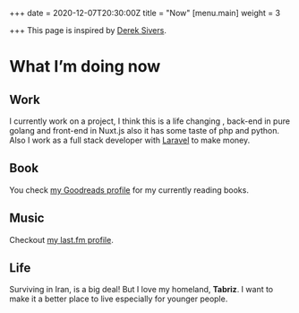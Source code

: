 +++
date = 2020-12-07T20:30:00Z
title = "Now"
[menu.main]
weight = 3

+++
This page is inspired by [Derek Sivers](https://sive.rs/now "Derek Sivers").

# What I’m doing now

## Work

I currently work on a project, I think this is a life changing , back-end in pure golang and front-end in Nuxt.js also it has some taste of php and python. Also I work as a full stack developer with [Laravel](https://laravel.com/ "Laravel") to make money.

## Book

You check [my Goodreads profile](https://www.goodreads.com/eamirgh "Goodreads") for my currently reading books.

## Music

Checkout [my last.fm profile](https://www.last.fm/user/eamirgh).

## Life

Surviving in Iran, is a big deal! But I love my homeland, **Tabriz**. I want to make it a better place to live especially for younger people.